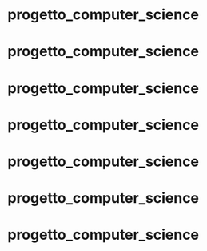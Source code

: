 # progetto_computer_science
# progetto_computer_science
# progetto_computer_science
# progetto_computer_science
# progetto_computer_science
# progetto_computer_science
# progetto_computer_science

